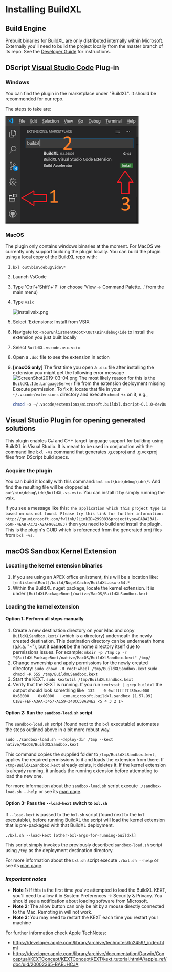 # Installing BuildXL

## Build Engine
Prebuilt binaries for BuildXL are only distributed internally within Microsoft. Externally you'll need to build the project locally from the master branch of its repo. See the [Developer Guide](DeveloperGuide.md) for instructions.

## DScript [Visual Studio Code](https://code.visualstudio.com) Plug-in

### Windows
You can find the plugin in the marketplace under "BuildXL". It should be recommended for our repo.

The steps to take are:

![Screenshot of VsCode with arrows for steps how to install the BuildXL extension](./InstallBuildXLToVsCode.png)

### MacOS
The plugin only contains windows binaries at the moment. For MacOS we currently only support building the plugin locally. You can build the plugin using a local copy of the BuildXL repo with:

1. `bxl out\bin\debug\ide\*`
1. Launch VsCode
1. Type 'Ctrl'+'Shift'+'P' (or choose 'View -> Command Palette...' from the main menu)
1. Type `vsix`

     ![installvsix.png](./installvsix.png)
1. Select 'Extensions: Install from VSIX
1. Navigate to: `<YourEnlistmentRoot>\Out\Bin\debug\ide` to install the extension you just built locally 
1. Select `BuildXL.vscode.osx.vsix`
1. Open a `.dsc` file to see the extension in action
1. **[macOS only]** The first time you open a `.dsc` file after installing the extension you might get the following error message
![ScreenShot2019-03-04.png](./ScreenShot2019-03-04.png)
The most likely reason for this is the `BuildXL.Ide.LanguageServer` file from the extension deployment missing Execute permission.  To fix it, locate that file in your `~/.vscode/extensions` directory and execute `chmod +x` on it, e.g.,
    ```bash
    chmod +x ~/.vscode/extensions/microsoft.buildxl.dscript-0.1.0-devBuild/bin/BuildXL.Ide.LanguageServer
    ```

## Visual Studio Plugin for opening generated solutions
This plugin enables C# and C++ target language support for building using BuildXL in Visual Studio. It is meant to be used in conjunction with the command line `bxl -vs` command that generates .g.csproj and .g.vcxproj files from DScript build specs.

### Acquire the plugin
You can build it locally with this command: `bxl out\bin\debug\ide\*`. And find the resulting file will be dropped at: `out\bin\debug\ide\BuildXL.vs.vsix`. You can install it by simply running the vsix.

If you see a message like this: `The application which this project type is based on was not found. Please try this link for further information: http://go.microsoft.com/fwlink/?LinkID=299083&projecttype=DABA23A1-650F-4EAB-AC72-A2AF90E10E37` then you need to build and install the plugin. This is the plugin's GUID which is referenced from the generated proj files from `bxl -vs`.

## macOS Sandbox Kernel Extension
### Locating the kernel extension binaries
1. If you are using an APEX office enlistment, this will be a location like: `[enlistmentRoot]/build/NugetCache/BuildXL.osx-x64.*` 
1. Within the BuildXL nuget package, locate the kernel extension. It is under `[BuildXLPackageRoot]/native/MacOS/BuildXLSandbox.kext`

### Loading the kernel extension

#### Option 1: Perform all steps manually
1. Create a new destination directory on your Mac and copy `BuildXLSandbox.kext/` (which is a directory) underneath the newly created destination. This destination directory can be underneath home (a.k.a. "~"), but it **cannot** be the home directory itself due to permissions issues.  For example:
`mkdir -p /tmp`
`cp -r "$BuildXLPackageRoot/native/MacOS/BuildXLSandbox.kext" /tmp/`
1.  Change ownership and apply permissions for the newly created directory:
`sudo chown -R root:wheel /tmp/BuildXLSandbox.kext`
`sudo chmod -R 555 /tmp/BuildXLSandbox.kext`
1. Start the KEXT.
`sudo kextutil /tmp/BuildXLSandbox.kext`
1. Verify that the KEXT is running. If you run
`kextstat | grep buildxl`
the output should look something like
` 132    0 0xffffff7f80cea000 0x68000    0x68000    com.microsoft.buildxl.sandbox (1.57.99) C1BBFFEF-A3AA-3457-A159-340CC5BA84E2 <5 4 3 2 1>`

#### Option 2: Run the `sandbox-load.sh` script
The `sandbox-load.sh` script (found next to the `bxl` executable) automates the steps outlined above in a bit more robust way.
```
sudo ./sandbox-load.sh --deploy-dir /tmp --kext native/MacOS/BuildXLSandbox.kext
```
This command copies the supplied folder to `/tmp/BuildXLSandbox.kext`, applies the required permissions to it and loads the extension from there.  If `/tmp/BuildXLSandbox.kext` already exists, it deletes it.  If the kernel extension is already running, it unloads the running extension before attempting to load the new one.

For more information about the `sandbox-load.sh` script execute `./sandbox-load.sh --help` or see its [man page](/BuildXL/Reference-Guide/Man-Pages/sandbox%2Dload.sh.1).

#### Option 3: Pass the `--load-kext` switch to `bxl.sh`
If `--load-kext` is passed to the `bxl.sh` script (found next to the `bxl` executable), before running BuildXL the script will load the kernel extension that is pre-packaged with that BuildXL deployment.  
```
./bxl.sh --load-kext [other-bxl-args-for-running-buildxl]
```
This script simply invokes the previously described `sandbox-load.sh` script using `/tmp` as the deployment destination directory.

For more information about the `bxl.sh` script execute `./bxl.sh --help` or see its [man page](/BuildXL/Reference-Guide/Man-Pages/bxl.sh.1).

### *Important notes*
- **Note 1:** If this is the first time you've attempted to load the BuildXL KEXT, you'll need to allow it in System Preferences -> Security & Privacy. You should see a notification about loading software from Microsoft. <br>
- **Note 2:** The allow button can only be hit by a mouse directly connected to the Mac. Remoting in will not work.
- **Note 3:** You may need to restart the KEXT each time you restart your machine

For further information check Apple TechNotes:
- https://developer.apple.com/library/archive/technotes/tn2459/_index.html
- https://developer.apple.com/library/archive/documentation/Darwin/Conceptual/KEXTConcept/KEXTConceptKEXT/kext_tutorial.html#//apple_ref/doc/uid/20002365-BABJHCJA
